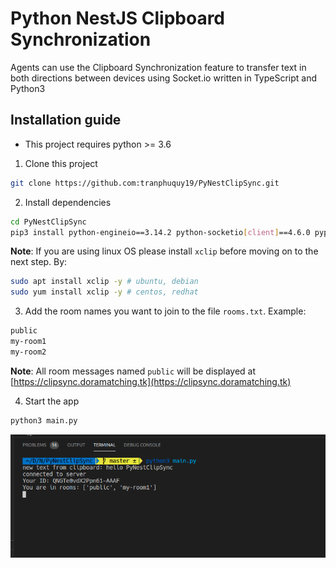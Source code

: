 # Python NestJS Clipboard Synchronization

Agents can use the Clipboard Synchronization feature to transfer text in both directions between devices using Socket.io written in TypeScript and Python3

## Installation guide

* This project requires python >= 3.6

1. Clone this project

```bash
git clone https://github.com:tranphuquy19/PyNestClipSync.git
```

2. Install dependencies

```bash
cd PyNestClipSync
pip3 install python-engineio==3.14.2 python-socketio[client]==4.6.0 pyperclip aiohttp python-socketio[asyncio_client]
```

**Note**: If you are using linux OS please install `xclip` before moving on to the next step. By:

```bash
sudo apt install xclip -y # ubuntu, debian
sudo yum install xclip -y # centos, redhat
```

3. Add the room names you want to join to the file `rooms.txt`. Example:

```bash
public
my-room1
my-room2
```

**Note**: All room messages named `public` will be displayed at [https://clipsync.doramatching.tk](https://clipsync.doramatching.tk)

4. Start the app

```bash
python3 main.py
```

![demo](/demo.png)
